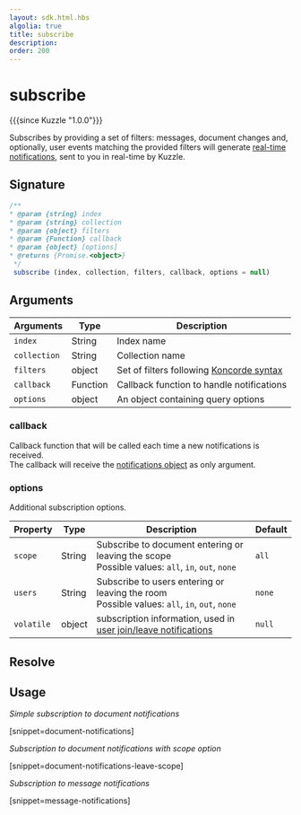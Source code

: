 ```yaml
---
layout: sdk.html.hbs
algolia: true
title: subscribe
description:
order: 200
---
```


# subscribe

{{{since Kuzzle "1.0.0"}}}

Subscribes by providing a set of filters: messages, document changes and, optionally, user events matching the provided filters will generate [real-time notifications]({{site_base_path}}api/1/notifications), sent to you in real-time by Kuzzle.

## Signature

```javascript
/**
* @param {string} index
* @param {string} collection
* @param {object} filters
* @param {Function} callback
* @param {object} [options]
* @returns {Promise.<object>}
 */
 subscribe (index, collection, filters, callback, options = null)
```

## Arguments

| Arguments    | Type    | Description |
|--------------|---------|-------------|
| ``index`` | String | Index name    |
| ``collection`` | String | Collection name    |
| ``filters`` | object | Set of filters following [Koncorde syntax]({{site_base_path}}kuzzle-dsl/1/essential/koncorde) |
| ``callback`` | Function | Callback function to handle notifications |
| ``options`` | object | An object containing query options |

### **callback**

Callback function that will be called each time a new notifications is received.  
The callback will receive the [notifications object]({{site_base_path}}sdk-reference/js/6/essentials/realtime-notifications) as only argument.  

### **options**

Additional subscription options.

| Property   | Type    | Description                       | Default |
| ---------- | ------- | --------------------------------- | ------- |
| `scope` | String | Subscribe to document entering or leaving the scope</br>Possible values: `all`, `in`, `out`, `none` | `all`  |
| `users` | String | Subscribe to users entering or leaving the room</br>Possible values: `all`, `in`, `out`, `none` | `none` |
| `volatile` | object | subscription information, used in [user join/leave notifications]({{site_base_path}}api/1/volatile-data) | `null` |

## Resolve

## Usage

*Simple subscription to document notifications*

[snippet=document-notifications]

*Subscription to document notifications with scope option*

[snippet=document-notifications-leave-scope]

*Subscription to message notifications*

[snippet=message-notifications]
